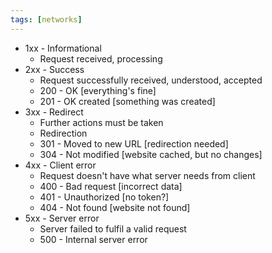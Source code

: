 ```yaml
---
tags: [networks]
---
```

- 1xx - Informational
	- Request received, processing
- 2xx - Success
	- Request successfully received, understood, accepted
	- 200 - OK [everything's fine]
	- 201 - OK created [something was created]
- 3xx - Redirect
	- Further actions must be taken
	- Redirection
	- 301 - Moved to new URL [redirection needed]
	- 304 - Not modified [website cached, but no changes]
- 4xx - Client error
	- Request doesn't have what server needs from client
	- 400 - Bad request [incorrect data]
	- 401 - Unauthorized [no token?]
	- 404 - Not found [website not found]
- 5xx - Server error
	- Server failed to fulfil a valid request
	- 500 - Internal server error
